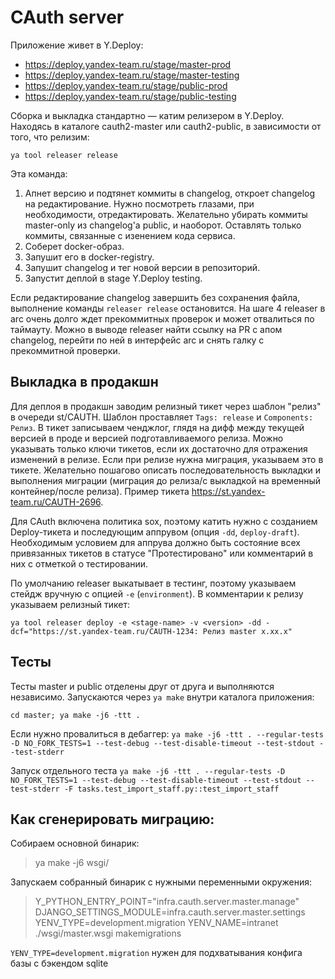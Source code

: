# CAuth server


Приложение живет в Y.Deploy:

- https://deploy.yandex-team.ru/stage/master-prod
- https://deploy.yandex-team.ru/stage/master-testing
- https://deploy.yandex-team.ru/stage/public-prod
- https://deploy.yandex-team.ru/stage/public-testing


Сборка и выкладка стандартно — катим релизером в Y.Deploy.
Находясь в каталоге cauth2-master или cauth2-public, в зависимости от того, что релизим:

 `ya tool releaser release`

Эта команда:
1. Апнет версию и подтянет коммиты в changelog, откроет changelog на редактирование. Нужно посмотреть глазами, при необходимости, отредактировать. Желательно убирать коммиты master-only из changelog'а public, и наоборот. Оставлять только коммиты, связанные с изенением кода сервиса.
2. Соберет docker-образ.
3. Запушит его в docker-registry.
4. Запушит changelog и тег новой версии в репозиторий.
5. Запустит деплой в stage Y.Deploy testing.

Если редактирование changelog завершить без сохранения файла, выполнение команды `releaser release` остановится.
На шаге 4 releaser в arc очень долго ждет прекоммитных проверок и может отвалиться по таймауту. Можно в выводе releaser найти ссылку на PR с апом changelog, перейти по ней в интерфейс arc и снять галку с прекоммитной проверки.

## Выкладка в продакшн

Для деплоя в продакшн заводим релизный тикет через шаблон "релиз" в очереди st/CAUTH. Шаблон проставляет `Tags: release` и `Components: Релиз`. В тикет записываем ченджлог, глядя на дифф между текущей версией в проде и версией подготавливаемого релиза. Можно указывать только ключи тикетов, если их достаточно для отражения изменений в релизе. Если при релизе нужна миграция, указываем это в тикете. Желательно пошагово описать последовательность выкладки и выполнения миграции (миграция до релиза/с выкладкой на временный контейнер/после релиза).
Пример тикета https://st.yandex-team.ru/CAUTH-2696.

Для CAuth включена политика sox, поэтому катить нужно с созданием Deploy-тикета и последующим аппрувом (опция `-dd`, `deploy-draft`). Необходимым условием для аппрува должно быть состояние всех привязанных тикетов в статусе "Протестировано" или комментарий в них с отметкой о тестировании.

По умолчанию releaser выкатывает в тестинг, поэтому указываем стейдж вручную с опцией `-e` (`environment`). В комментарии к релизу указываем релизный тикет:

```ya tool releaser deploy -e <stage-name> -v <version> -dd -dcf="https://st.yandex-team.ru/CAUTH-1234: Релиз master x.xx.x"```


## Тесты

Тесты master и public отделены друг от друга и выполняются независимо. Запускаются через `ya make` внутри каталога приложения:

```cd master; ya make -j6 -ttt .```

Если нужно провалиться в дебаггер:
```ya make -j6 -ttt . --regular-tests -D NO_FORK_TESTS=1 --test-debug --test-disable-timeout --test-stdout --test-stderr```

Запуск отдельного теста
```ya make -j6 -ttt . --regular-tests -D NO_FORK_TESTS=1 --test-debug --test-disable-timeout --test-stdout --test-stderr -F tasks.test_import_staff.py::test_import_staff```

Как сгенерировать миграцию:
------------

Собираем основной бинарик:

> ya make -j6 wsgi/

Запускаем собранный бинарик с нужными переменными окружения:
> Y_PYTHON_ENTRY_POINT="infra.cauth.server.master.manage" DJANGO_SETTINGS_MODULE=infra.cauth.server.master.settings YENV_TYPE=development.migration YENV_NAME=intranet ./wsgi/master.wsgi makemigrations

`YENV_TYPE=development.migration` нужен для подхватывания конфига базы с бэкендом sqlite
